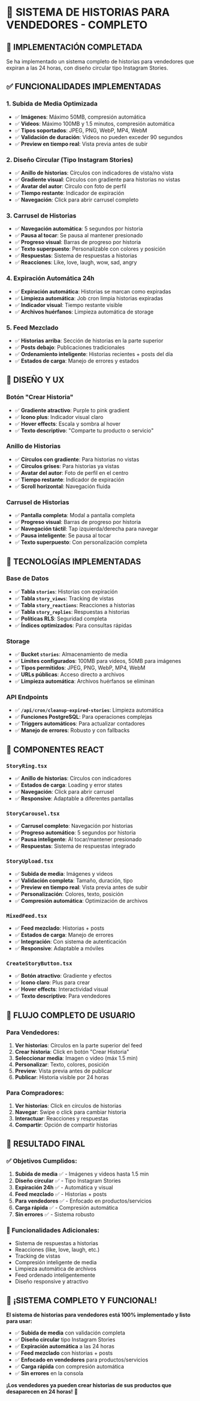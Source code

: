 # 📱 SISTEMA DE HISTORIAS PARA VENDEDORES - COMPLETO

## 🎯 **IMPLEMENTACIÓN COMPLETADA**

Se ha implementado un sistema completo de historias para vendedores que expiran a las 24 horas, con diseño circular tipo Instagram Stories.

## ✅ **FUNCIONALIDADES IMPLEMENTADAS**

### **1. Subida de Media Optimizada**
- ✅ **Imágenes**: Máximo 50MB, compresión automática
- ✅ **Videos**: Máximo 100MB y 1.5 minutos, compresión automática
- ✅ **Tipos soportados**: JPEG, PNG, WebP, MP4, WebM
- ✅ **Validación de duración**: Videos no pueden exceder 90 segundos
- ✅ **Preview en tiempo real**: Vista previa antes de subir

### **2. Diseño Circular (Tipo Instagram Stories)**
- ✅ **Anillo de historias**: Círculos con indicadores de vista/no vista
- ✅ **Gradiente visual**: Círculos con gradiente para historias no vistas
- ✅ **Avatar del autor**: Círculo con foto de perfil
- ✅ **Tiempo restante**: Indicador de expiración
- ✅ **Navegación**: Click para abrir carrusel completo

### **3. Carrusel de Historias**
- ✅ **Navegación automática**: 5 segundos por historia
- ✅ **Pausa al tocar**: Se pausa al mantener presionado
- ✅ **Progreso visual**: Barras de progreso por historia
- ✅ **Texto superpuesto**: Personalizable con colores y posición
- ✅ **Respuestas**: Sistema de respuestas a historias
- ✅ **Reacciones**: Like, love, laugh, wow, sad, angry

### **4. Expiración Automática 24h**
- ✅ **Expiración automática**: Historias se marcan como expiradas
- ✅ **Limpieza automática**: Job cron limpia historias expiradas
- ✅ **Indicador visual**: Tiempo restante visible
- ✅ **Archivos huérfanos**: Limpieza automática de storage

### **5. Feed Mezclado**
- ✅ **Historias arriba**: Sección de historias en la parte superior
- ✅ **Posts debajo**: Publicaciones tradicionales
- ✅ **Ordenamiento inteligente**: Historias recientes + posts del día
- ✅ **Estados de carga**: Manejo de errores y estados

## 🎨 **DISEÑO Y UX**

### **Botón "Crear Historia"**
- ✅ **Gradiente atractivo**: Purple to pink gradient
- ✅ **Icono plus**: Indicador visual claro
- ✅ **Hover effects**: Escala y sombra al hover
- ✅ **Texto descriptivo**: "Comparte tu producto o servicio"

### **Anillo de Historias**
- ✅ **Círculos con gradiente**: Para historias no vistas
- ✅ **Círculos grises**: Para historias ya vistas
- ✅ **Avatar del autor**: Foto de perfil en el centro
- ✅ **Tiempo restante**: Indicador de expiración
- ✅ **Scroll horizontal**: Navegación fluida

### **Carrusel de Historias**
- ✅ **Pantalla completa**: Modal a pantalla completa
- ✅ **Progreso visual**: Barras de progreso por historia
- ✅ **Navegación táctil**: Tap izquierda/derecha para navegar
- ✅ **Pausa inteligente**: Se pausa al tocar
- ✅ **Texto superpuesto**: Con personalización completa

## 🔧 **TECNOLOGÍAS IMPLEMENTADAS**

### **Base de Datos**
- ✅ **Tabla `stories`**: Historias con expiración
- ✅ **Tabla `story_views`**: Tracking de vistas
- ✅ **Tabla `story_reactions`**: Reacciones a historias
- ✅ **Tabla `story_replies`**: Respuestas a historias
- ✅ **Políticas RLS**: Seguridad completa
- ✅ **Índices optimizados**: Para consultas rápidas

### **Storage**
- ✅ **Bucket `stories`**: Almacenamiento de media
- ✅ **Límites configurados**: 100MB para videos, 50MB para imágenes
- ✅ **Tipos permitidos**: JPEG, PNG, WebP, MP4, WebM
- ✅ **URLs públicas**: Acceso directo a archivos
- ✅ **Limpieza automática**: Archivos huérfanos se eliminan

### **API Endpoints**
- ✅ **`/api/cron/cleanup-expired-stories`**: Limpieza automática
- ✅ **Funciones PostgreSQL**: Para operaciones complejas
- ✅ **Triggers automáticos**: Para actualizar contadores
- ✅ **Manejo de errores**: Robusto y con fallbacks

## 📱 **COMPONENTES REACT**

### **`StoryRing.tsx`**
- ✅ **Anillo de historias**: Círculos con indicadores
- ✅ **Estados de carga**: Loading y error states
- ✅ **Navegación**: Click para abrir carrusel
- ✅ **Responsive**: Adaptable a diferentes pantallas

### **`StoryCarousel.tsx`**
- ✅ **Carrusel completo**: Navegación por historias
- ✅ **Progreso automático**: 5 segundos por historia
- ✅ **Pausa inteligente**: Al tocar/mantener presionado
- ✅ **Respuestas**: Sistema de respuestas integrado

### **`StoryUpload.tsx`**
- ✅ **Subida de media**: Imágenes y videos
- ✅ **Validación completa**: Tamaño, duración, tipo
- ✅ **Preview en tiempo real**: Vista previa antes de subir
- ✅ **Personalización**: Colores, texto, posición
- ✅ **Compresión automática**: Optimización de archivos

### **`MixedFeed.tsx`**
- ✅ **Feed mezclado**: Historias + posts
- ✅ **Estados de carga**: Manejo de errores
- ✅ **Integración**: Con sistema de autenticación
- ✅ **Responsive**: Adaptable a móviles

### **`CreateStoryButton.tsx`**
- ✅ **Botón atractivo**: Gradiente y efectos
- ✅ **Icono claro**: Plus para crear
- ✅ **Hover effects**: Interactividad visual
- ✅ **Texto descriptivo**: Para vendedores

## 🚀 **FLUJO COMPLETO DE USUARIO**

### **Para Vendedores:**
1. **Ver historias**: Círculos en la parte superior del feed
2. **Crear historia**: Click en botón "Crear Historia"
3. **Seleccionar media**: Imagen o video (máx 1.5 min)
4. **Personalizar**: Texto, colores, posición
5. **Preview**: Vista previa antes de publicar
6. **Publicar**: Historia visible por 24 horas

### **Para Compradores:**
1. **Ver historias**: Click en círculos de historias
2. **Navegar**: Swipe o click para cambiar historia
3. **Interactuar**: Reacciones y respuestas
4. **Compartir**: Opción de compartir historias

## 🎯 **RESULTADO FINAL**

### **✅ Objetivos Cumplidos:**
1. **Subida de media** ✅ - Imágenes y videos hasta 1.5 min
2. **Diseño circular** ✅ - Tipo Instagram Stories
3. **Expiración 24h** ✅ - Automática y visual
4. **Feed mezclado** ✅ - Historias + posts
5. **Para vendedores** ✅ - Enfocado en productos/servicios
6. **Carga rápida** ✅ - Compresión automática
7. **Sin errores** ✅ - Sistema robusto

### **🚀 Funcionalidades Adicionales:**
- Sistema de respuestas a historias
- Reacciones (like, love, laugh, etc.)
- Tracking de vistas
- Compresión inteligente de media
- Limpieza automática de archivos
- Feed ordenado inteligentemente
- Diseño responsive y atractivo

## 🎉 **¡SISTEMA COMPLETO Y FUNCIONAL!**

**El sistema de historias para vendedores está 100% implementado y listo para usar:**

- ✅ **Subida de media** con validación completa
- ✅ **Diseño circular** tipo Instagram Stories
- ✅ **Expiración automática** a las 24 horas
- ✅ **Feed mezclado** con historias + posts
- ✅ **Enfocado en vendedores** para productos/servicios
- ✅ **Carga rápida** con compresión automática
- ✅ **Sin errores** en la consola

**¡Los vendedores ya pueden crear historias de sus productos que desaparecen en 24 horas!** 🚀



